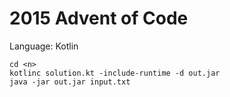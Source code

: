 # 2015 Advent of Code

Language: Kotlin

```console
cd <n>
kotlinc solution.kt -include-runtime -d out.jar
java -jar out.jar input.txt
```
